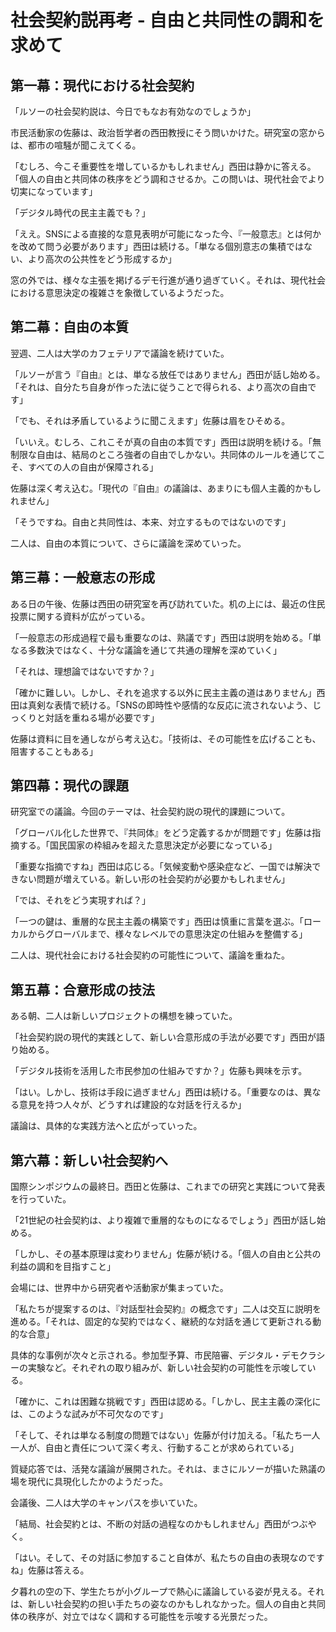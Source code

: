 # 社会契約説再考 - 自由と共同性の調和を求めて

## 第一幕：現代における社会契約

「ルソーの社会契約説は、今日でもなお有効なのでしょうか」

市民活動家の佐藤は、政治哲学者の西田教授にそう問いかけた。研究室の窓からは、都市の喧騒が聞こえてくる。

「むしろ、今こそ重要性を増しているかもしれません」西田は静かに答える。「個人の自由と共同体の秩序をどう調和させるか。この問いは、現代社会でより切実になっています」

「デジタル時代の民主主義でも？」

「ええ。SNSによる直接的な意見表明が可能になった今、『一般意志』とは何かを改めて問う必要があります」西田は続ける。「単なる個別意志の集積ではない、より高次の公共性をどう形成するか」

窓の外では、様々な主張を掲げるデモ行進が通り過ぎていく。それは、現代社会における意思決定の複雑さを象徴しているようだった。

## 第二幕：自由の本質

翌週、二人は大学のカフェテリアで議論を続けていた。

「ルソーが言う『自由』とは、単なる放任ではありません」西田が話し始める。「それは、自分たち自身が作った法に従うことで得られる、より高次の自由です」

「でも、それは矛盾しているように聞こえます」佐藤は眉をひそめる。

「いいえ。むしろ、これこそが真の自由の本質です」西田は説明を続ける。「無制限な自由は、結局のところ強者の自由でしかない。共同体のルールを通じてこそ、すべての人の自由が保障される」

佐藤は深く考え込む。「現代の『自由』の議論は、あまりにも個人主義的かもしれません」

「そうですね。自由と共同性は、本来、対立するものではないのです」

二人は、自由の本質について、さらに議論を深めていった。

## 第三幕：一般意志の形成

ある日の午後、佐藤は西田の研究室を再び訪れていた。机の上には、最近の住民投票に関する資料が広がっている。

「一般意志の形成過程で最も重要なのは、熟議です」西田は説明を始める。「単なる多数決ではなく、十分な議論を通じて共通の理解を深めていく」

「それは、理想論ではないですか？」

「確かに難しい。しかし、それを追求する以外に民主主義の道はありません」西田は真剣な表情で続ける。「SNSの即時性や感情的な反応に流されないよう、じっくりと対話を重ねる場が必要です」

佐藤は資料に目を通しながら考え込む。「技術は、その可能性を広げることも、阻害することもある」

## 第四幕：現代の課題

研究室での議論。今回のテーマは、社会契約説の現代的課題について。

「グローバル化した世界で、『共同体』をどう定義するかが問題です」佐藤は指摘する。「国民国家の枠組みを超えた意思決定が必要になっている」

「重要な指摘ですね」西田は応じる。「気候変動や感染症など、一国では解決できない問題が増えている。新しい形の社会契約が必要かもしれません」

「では、それをどう実現すれば？」

「一つの鍵は、重層的な民主主義の構築です」西田は慎重に言葉を選ぶ。「ローカルからグローバルまで、様々なレベルでの意思決定の仕組みを整備する」

二人は、現代社会における社会契約の可能性について、議論を重ねた。

## 第五幕：合意形成の技法

ある朝、二人は新しいプロジェクトの構想を練っていた。

「社会契約説の現代的実践として、新しい合意形成の手法が必要です」西田が語り始める。

「デジタル技術を活用した市民参加の仕組みですか？」佐藤も興味を示す。

「はい。しかし、技術は手段に過ぎません」西田は続ける。「重要なのは、異なる意見を持つ人々が、どうすれば建設的な対話を行えるか」

議論は、具体的な実践方法へと広がっていった。

## 第六幕：新しい社会契約へ

国際シンポジウムの最終日。西田と佐藤は、これまでの研究と実践について発表を行っていた。

「21世紀の社会契約は、より複雑で重層的なものになるでしょう」西田が話し始める。

「しかし、その基本原理は変わりません」佐藤が続ける。「個人の自由と公共の利益の調和を目指すこと」

会場には、世界中から研究者や活動家が集まっていた。

「私たちが提案するのは、『対話型社会契約』の概念です」二人は交互に説明を進める。「それは、固定的な契約ではなく、継続的な対話を通じて更新される動的な合意」

具体的な事例が次々と示される。参加型予算、市民陪審、デジタル・デモクラシーの実験など。それぞれの取り組みが、新しい社会契約の可能性を示唆している。

「確かに、これは困難な挑戦です」西田は認める。「しかし、民主主義の深化には、このような試みが不可欠なのです」

「そして、それは単なる制度の問題ではない」佐藤が付け加える。「私たち一人一人が、自由と責任について深く考え、行動することが求められている」

質疑応答では、活発な議論が展開された。それは、まさにルソーが描いた熟議の場を現代に具現化したかのようだった。

会議後、二人は大学のキャンパスを歩いていた。

「結局、社会契約とは、不断の対話の過程なのかもしれません」西田がつぶやく。

「はい。そして、その対話に参加すること自体が、私たちの自由の表現なのですね」佐藤は答える。

夕暮れの空の下、学生たちが小グループで熱心に議論している姿が見える。それは、新しい社会契約の担い手たちの姿なのかもしれなかった。個人の自由と共同体の秩序が、対立ではなく調和する可能性を示唆する光景だった。
